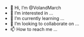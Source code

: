 - 👋 Hi, I’m @VolandMarch
- 👀 I’m interested in ...
- 🌱 I’m currently learning ...
- 💞️ I’m looking to collaborate on ...
- 📫 How to reach me ...

<!---
VolandMarch/VolandMarch is a ✨ special ✨ repository because its `README.md` (this file) appears on your GitHub profile.
You can click the Preview link to take a look at your changes.
--->
